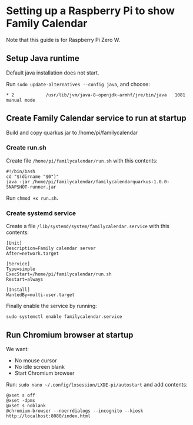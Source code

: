 # Setting up a Raspberry Pi to show Family Calendar

Note that this guide is for Raspberry Pi Zero W.

## Setup Java runtime

Default java installation does not start.

Run `sudo update-alternatives --config java`, and choose:
```
* 2            /usr/lib/jvm/java-8-openjdk-armhf/jre/bin/java   1081      manual mode
``` 

## Create Family Calendar service to run at startup

Build and copy quarkus jar to /home/pi/familycalendar

### Create run.sh

Create file `/home/pi/familycalendar/run.sh` with this contents:
```
#!/bin/bash
cd "$(dirname "$0")"
java -jar /home/pi/familycalendar/familycalendarquarkus-1.0.0-SNAPSHOT-runner.jar
```

Run `chmod +x run.sh`.

### Create systemd service

Create a file `/lib/systemd/system/familycalendar.service` with this contents:
```
[Unit]
Description=Family calendar server
After=network.target

[Service]
Type=simple
ExecStart=/home/pi/familycalendar/run.sh
Restart=always

[Install]
WantedBy=multi-user.target
```

Finally enable the service by running:
```
sudo systemctl enable familycalendar.service
```

## Run Chromium browser at startup

We want:
* No mouse cursor
* No idle screen blank
* Start Chromium browser

Run: `sudo nano ~/.config/lxsession/LXDE-pi/autostart` and add contents:
```
@xset s off
@xset -dpms
@xset s noblank
@chromium-browser --noerrdialogs --incognito --kiosk http://localhost:8080/index.html
```

